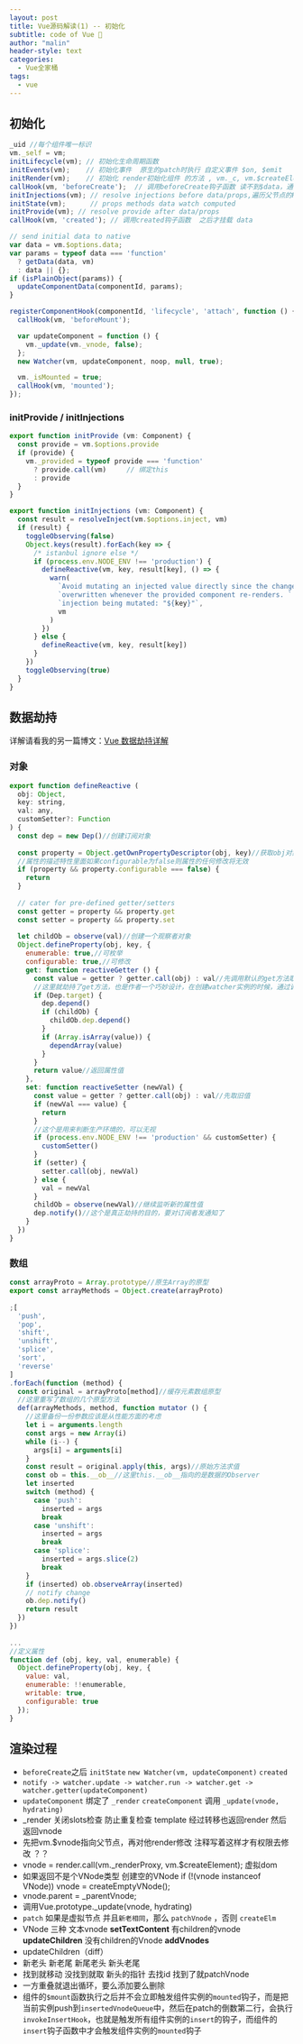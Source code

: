 ```yaml
---
layout: post
title: Vue源码解读(1) -- 初始化
subtitle: code of Vue 🎨
author: "malin"
header-style: text
categories:
  - Vue全家桶
tags:
  - vue
---
```


## 初始化

```js
_uid //每个组件唯一标识
vm._self = vm;
initLifecycle(vm); // 初始化生命周期函数
initEvents(vm);    // 初始化事件  原生的patch时执行 自定义事件 $on, $emit
initRender(vm);    // 初始化 render初始化组件 的方法 , vm._c, vm.$createElement
callHook(vm, 'beforeCreate');  // 调用beforeCreate钩子函数 读不到$data，通常进行三方库挂在vuex vue-router
initInjections(vm); // resolve injections before data/props,遍历父节点的Provide
initState(vm);      // props methods data watch computed
initProvide(vm); // resolve provide after data/props
callHook(vm, 'created'); // 调用created钩子函数  之后才挂载 data

// send initial data to native
var data = vm.$options.data;
var params = typeof data === 'function'
  ? getData(data, vm)
  : data || {};
if (isPlainObject(params)) {
  updateComponentData(componentId, params);
}

registerComponentHook(componentId, 'lifecycle', 'attach', function () {
  callHook(vm, 'beforeMount');

  var updateComponent = function () {
    vm._update(vm._vnode, false);
  };
  new Watcher(vm, updateComponent, noop, null, true);

  vm._isMounted = true;
  callHook(vm, 'mounted');
});
```

### initProvide / initInjections
```js
export function initProvide (vm: Component) {
  const provide = vm.$options.provide
  if (provide) {
    vm._provided = typeof provide === 'function'
      ? provide.call(vm)     // 绑定this
      : provide
  }
}

export function initInjections (vm: Component) {
  const result = resolveInject(vm.$options.inject, vm)
  if (result) {
    toggleObserving(false)
    Object.keys(result).forEach(key => {
      /* istanbul ignore else */
      if (process.env.NODE_ENV !== 'production') {
        defineReactive(vm, key, result[key], () => {
          warn(
            `Avoid mutating an injected value directly since the changes will be ` +
            `overwritten whenever the provided component re-renders. ` +
            `injection being mutated: "${key}"`,
            vm
          )
        })
      } else {
        defineReactive(vm, key, result[key])
      }
    })
    toggleObserving(true)
  }
}
```

## 数据劫持

详解请看我的另一篇博文：[Vue 数据劫持详解](/2019/08/28/observe/)
### 对象

```js
export function defineReactive (
  obj: Object,
  key: string,
  val: any,
  customSetter?: Function
) {
  const dep = new Dep()//创建订阅对象
 
  const property = Object.getOwnPropertyDescriptor(obj, key)//获取obj对象的key属性的描述
  //属性的描述特性里面如果configurable为false则属性的任何修改将无效
  if (property && property.configurable === false) {
    return
  }
 
  // cater for pre-defined getter/setters
  const getter = property && property.get
  const setter = property && property.set
 
  let childOb = observe(val)//创建一个观察者对象
  Object.defineProperty(obj, key, {
    enumerable: true,//可枚举
    configurable: true,//可修改
    get: function reactiveGetter () {
      const value = getter ? getter.call(obj) : val//先调用默认的get方法取值
      //这里就劫持了get方法，也是作者一个巧妙设计，在创建watcher实例的时候，通过调用对象的get方法往订阅器dep上添加这个创建的watcher实例
      if (Dep.target) {
        dep.depend()
        if (childOb) {
          childOb.dep.depend()
        }
        if (Array.isArray(value)) {
          dependArray(value)
        }
      }
      return value//返回属性值
    },
    set: function reactiveSetter (newVal) {
      const value = getter ? getter.call(obj) : val//先取旧值
      if (newVal === value) {
        return
      }
      //这个是用来判断生产环境的，可以无视
      if (process.env.NODE_ENV !== 'production' && customSetter) {
        customSetter()
      }
      if (setter) {
        setter.call(obj, newVal)
      } else {
        val = newVal
      }
      childOb = observe(newVal)//继续监听新的属性值
      dep.notify()//这个是真正劫持的目的，要对订阅者发通知了
    }
  })
}
```

### 数组

```js
const arrayProto = Array.prototype//原生Array的原型
export const arrayMethods = Object.create(arrayProto)
 
;[
  'push',
  'pop',
  'shift',
  'unshift',
  'splice',
  'sort',
  'reverse'
]
.forEach(function (method) {
  const original = arrayProto[method]//缓存元素数组原型
  //这里重写了数组的几个原型方法
  def(arrayMethods, method, function mutator () {
    //这里备份一份参数应该是从性能方面的考虑
    let i = arguments.length
    const args = new Array(i)
    while (i--) {
      args[i] = arguments[i]
    }
    const result = original.apply(this, args)//原始方法求值
    const ob = this.__ob__//这里this.__ob__指向的是数据的Observer
    let inserted
    switch (method) {
      case 'push':
        inserted = args
        break
      case 'unshift':
        inserted = args
        break
      case 'splice':
        inserted = args.slice(2)
        break
    }
    if (inserted) ob.observeArray(inserted)
    // notify change
    ob.dep.notify()
    return result
  })
})
 
...
//定义属性
function def (obj, key, val, enumerable) {
  Object.defineProperty(obj, key, {
    value: val,
    enumerable: !!enumerable,
    writable: true,
    configurable: true
  });
}
```

## 渲染过程

- `beforeCreate`之后 `initState` `new Watcher(vm, updateComponent)` `created`
- `notify -> watcher.update -> watcher.run -> watcher.get -> watcher.getter(updateComponent)`
- `updateComponent` 绑定了 `_render` `createComponent` 调用 `_update(vnode, hydrating)`
- _render 关闭slots检查 防止重复检查 template 经过转移也返回render 然后返回vnode
- 先把vm.$vnode指向父节点，再对他render修改  注释写着这样才有权限去修改 ？？
- vnode = render.call(vm._renderProxy, vm.$createElement); 虚拟dom
- 如果返回不是个VNode类型 创建空的VNode  if (!(vnode instanceof VNode)) vnode = createEmptyVNode();
- vnode.parent = _parentVnode;
- 调用Vue.prototype._update(vnode, hydrating)
- `patch` 如果是虚拟节点  并且`新老相同`，那么 `patchVnode` ，否则 `createElm`
- VNode 三种  文本vnode **setTextContent** 有children的vnode **updateChildren** 没有children的Vnode **addVnodes**
- updateChildren（diff）
- 新老头 新老尾 新尾老头 新头老尾
- 找到就移动 没找到就取 新头的指针  去找id 找到了就patchVnode
- 一方重叠就退出循环，要么添加要么删除
- 组件的`$mount`函数执行之后并不会立即触发组件实例的`mounted`钩子，而是把当前实例push到`insertedVnodeQueue`中，然后在patch的倒数第二行，会执行`invokeInsertHook`，也就是触发所有组件实例的`insert`的钩子，而组件的`insert`钩子函数中才会触发组件实例的`mounted`钩子
